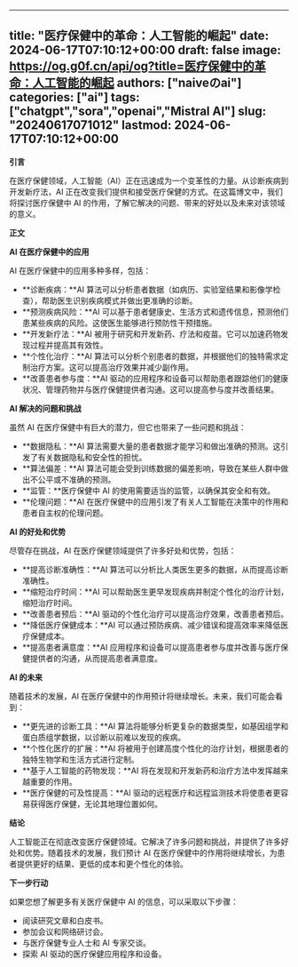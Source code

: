 
---
title: "医疗保健中的革命：人工智能的崛起"
date: 2024-06-17T07:10:12+00:00
draft: false
image: https://og.g0f.cn/api/og?title=医疗保健中的革命：人工智能的崛起
authors: ["naiveのai"]
categories: ["ai"]
tags: ["chatgpt","sora","openai","Mistral AI"]
slug: "20240617071012"
lastmod: 2024-06-17T07:10:12+00:00
---
**引言**

在医疗保健领域，人工智能（AI）正在迅速成为一个变革性的力量。从诊断疾病到开发新疗法，AI 正在改变我们提供和接受医疗保健的方式。在这篇博文中，我们将探讨医疗保健中 AI 的作用，了解它解决的问题、带来的好处以及未来对该领域的意义。

**正文**

**AI 在医疗保健中的应用**

AI 在医疗保健中的应用多种多样，包括：

* **诊断疾病：**AI 算法可以分析患者数据（如病历、实验室结果和影像学检查），帮助医生识别疾病模式并做出更准确的诊断。
* **预测疾病风险：**AI 可以基于患者健康史、生活方式和遗传信息，预测他们患某些疾病的风险。这使医生能够进行预防性干预措施。
* **开发新疗法：**AI 被用于研究和开发新药、疗法和疫苗。它可以加速药物发现过程并提高其有效性。
* **个性化治疗：**AI 算法可以分析个别患者的数据，并根据他们的独特需求定制治疗方案。这可以提高治疗效果并减少副作用。
* **改善患者参与度：**AI 驱动的应用程序和设备可以帮助患者跟踪他们的健康状况、管理药物并与医疗保健提供者沟通。这可以提高参与度并改善结果。

**AI 解决的问题和挑战**

虽然 AI 在医疗保健中有巨大的潜力，但它也带来了一些问题和挑战：

* **数据隐私：**AI 算法需要大量的患者数据才能学习和做出准确的预测。这引发了有关数据隐私和安全性的担忧。
* **算法偏差：**AI 算法可能会受到训练数据的偏差影响，导致在某些人群中做出不公平或不准确的预测。
* **监管：**医疗保健中 AI 的使用需要适当的监管，以确保其安全和有效。
* **伦理问题：**AI 在医疗保健中的应用引发了有关人工智能在决策中的作用和患者自主权的伦理问题。

**AI 的好处和优势**

尽管存在挑战，AI 在医疗保健领域提供了许多好处和优势，包括：

* **提高诊断准确性：**AI 算法可以分析比人类医生更多的数据，从而提高诊断准确性。
* **缩短治疗时间：**AI 可以帮助医生更早发现疾病并制定个性化的治疗计划，缩短治疗时间。
* **改善患者预后：**AI 驱动的个性化治疗可以提高治疗效果，改善患者预后。
* **降低医疗保健成本：**AI 可以通过预防疾病、减少错误和提高效率来降低医疗保健成本。
* **提高患者满意度：**AI 应用程序和设备可以提高患者参与度并改善与医疗保健提供者的沟通，从而提高患者满意度。

**AI 的未来**

随着技术的发展，AI 在医疗保健中的作用预计将继续增长。未来，我们可能会看到：

* **更先进的诊断工具：**AI 算法将能够分析更复杂的数据类型，如基因组学和蛋白质组学数据，以诊断以前难以发现的疾病。
* **个性化医疗的扩展：**AI 将被用于创建高度个性化的治疗计划，根据患者的独特生物学和生活方式进行定制。
* **基于人工智能的药物发现：**AI 将在发现和开发新药和治疗方法中发挥越来越重要的作用。
* **医疗保健的可及性提高：**AI 驱动的远程医疗和远程监测技术将使患者更容易获得医疗保健，无论其地理位置如何。

**结论**

人工智能正在彻底改变医疗保健领域。它解决了许多问题和挑战，并提供了许多好处和优势。随着技术的发展，我们预计 AI 在医疗保健中的作用将继续增长，为患者提供更好的结果、更低的成本和更个性化的体验。

**下一步行动**

如果您想了解更多有关医疗保健中 AI 的信息，可以采取以下步骤：

* 阅读研究文章和白皮书。
* 参加会议和网络研讨会。
* 与医疗保健专业人士和 AI 专家交谈。
* 探索 AI 驱动的医疗保健应用程序和设备。